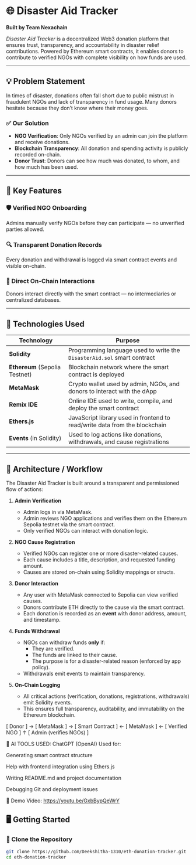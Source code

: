 # 🌐 Disaster Aid Tracker

**Built by Team Nexachain**

_Disaster Aid Tracker_ is a decentralized Web3 donation platform that ensures trust, transparency, and accountability in disaster relief contributions. Powered by Ethereum smart contracts, it enables donors to contribute to verified NGOs with complete visibility on how funds are used.

---

## 💡 Problem Statement

In times of disaster, donations often fall short due to public mistrust in fraudulent NGOs and lack of transparency in fund usage. Many donors hesitate because they don’t know where their money goes.

### ✅ Our Solution

- **NGO Verification**: Only NGOs verified by an admin can join the platform and receive donations.
- **Blockchain Transparency**: All donation and spending activity is publicly recorded on-chain.
- **Donor Trust**: Donors can see how much was donated, to whom, and how much has been used.

---

## 🚀 Key Features

### 🛡️ Verified NGO Onboarding  
Admins manually verify NGOs before they can participate — no unverified parties allowed.

### 🔍 Transparent Donation Records  
Every donation and withdrawal is logged via smart contract events and visible on-chain.

### 🔗 Direct On-Chain Interactions  
Donors interact directly with the smart contract — no intermediaries or centralized databases.

---

## 🧰 Technologies Used

| Technology                     | Purpose                                                                    |
| ------------------------------ | -------------------------------------------------------------------------- |
| **Solidity**                   | Programming language used to write the `DisasterAid.sol` smart contract    |
| **Ethereum** (Sepolia Testnet) | Blockchain network where the smart contract is deployed                    |
| **MetaMask**                   | Crypto wallet used by admin, NGOs, and donors to interact with the dApp    |
| **Remix IDE**                  | Online IDE used to write, compile, and deploy the smart contract           |
| **Ethers.js**                  | JavaScript library used in frontend to read/write data from the blockchain |
| **Events** (in Solidity)       | Used to log actions like donations, withdrawals, and cause registrations   |

---

## 🧱 Architecture / Workflow

The Disaster Aid Tracker is built around a transparent and permissioned flow of actions:

1. **Admin Verification**
   - Admin logs in via MetaMask.
   - Admin reviews NGO applications and verifies them on the Ethereum Sepolia testnet via the smart contract.
   - Only verified NGOs can interact with donation logic.

2. **NGO Cause Registration**
   - Verified NGOs can register one or more disaster-related causes.
   - Each cause includes a title, description, and requested funding amount.
   - Causes are stored on-chain using Solidity mappings or structs.

3. **Donor Interaction**
   - Any user with MetaMask connected to Sepolia can view verified causes.
   - Donors contribute ETH directly to the cause via the smart contract.
   - Each donation is recorded as an **event** with donor address, amount, and timestamp.

4. **Funds Withdrawal**
   - NGOs can withdraw funds **only** if:
     - They are verified.
     - The funds are linked to their cause.
     - The purpose is for a disaster-related reason (enforced by app policy).
   - Withdrawals emit events to maintain transparency.

5. **On-Chain Logging**
   - All critical actions (verification, donations, registrations, withdrawals) emit Solidity events.
   - This ensures full transparency, auditability, and immutability on the Ethereum blockchain.


[ Donor ] → [ MetaMask ] → [ Smart Contract ] ← [ MetaMask ] ← [ Verified NGO ]
                                             ↑
                                            [ Admin (verifies NGOs) ]

🧠 AI TOOLS USED:
ChatGPT (OpenAI)
Used for:

Generating smart contract structure

Help with frontend integration using Ethers.js

Writing README.md and project documentation

Debugging Git and deployment issues

🎥 Demo Video:
https://youtu.be/GxbBypQeWrY

## 🖥️ Getting Started

### 📁 Clone the Repository

```bash
git clone https://github.com/Deekshitha-1310/eth-donation-tracker.git
cd eth-donation-tracker





